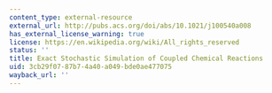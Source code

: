 ```yaml
---
content_type: external-resource
external_url: http://pubs.acs.org/doi/abs/10.1021/j100540a008
has_external_license_warning: true
license: https://en.wikipedia.org/wiki/All_rights_reserved
status: ''
title: Exact Stochastic Simulation of Coupled Chemical Reactions
uid: 3cb29f07-87b7-4a40-a049-bde0ae477075
wayback_url: ''
---
```

